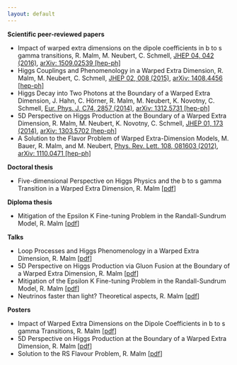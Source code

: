 ```yaml
---
layout: default
---
```


<strong>Scientific peer-reviewed papers</strong>
<ul>
<li>Impact of warped extra dimensions on the dipole coefficients in b to s gamma transitions, R. Malm, M. Neubert, C. Schmell, <a href="https://link.springer.com/article/10.1007%2FJHEP04%282016%29042">JHEP 04, 042 (2016)</a>, <a class="titlelink" href="https://arxiv.org/abs/1509.02539">arXiv: 1509.02539 [hep-ph]</a>
</li>
<li>
Higgs Couplings and Phenomenology in a Warped Extra Dimension, R. Malm, M. Neubert, C. Schmell, <a href="http://dx.doi.org/10.1007/JHEP02(2015)008">JHEP 02, 008 (2015)</a>, <a class="titlelink" href="https://inspirehep.net/record/1311628">arXiv: 1408.4456 [hep-ph]</a>
</li>
<li>
Higgs Decay into Two Photons at the Boundary of a Warped Extra Dimension, J. Hahn, C. Hörner, R. Malm, M. Neubert, K. Novotny, C. Schmell, <a href="https://arxiv.org/ct?url=http%3A%2F%2Fdx.doi.org%2F10%252E1140%2Fepjc%2Fs10052-014-2857-8&v=5107756a">Eur. Phys. J. C74, 2857 (2014)</a>, <a class="titlelink" href="https://inspirehep.net/record/1272895">arXiv: 1312.5731 [hep-ph]</a>
</li>
<li>
5D Perspective on Higgs Production at the Boundary of a Warped Extra Dimension, R. Malm, M. Neubert, K. Novotny, C. Schmell, <a href="https://arxiv.org/ct?url=http%3A%2F%2Fdx.doi.org%2F10%252E1007%2FJHEP01%25282014%2529173&v=bf627196">JHEP 01, 173 (2014)</a>, <a class="titlelink" href="https://inspirehep.net/record/1225129">arXiv: 1303.5702 [hep-ph]</a> 
</li>
<li>
A Solution to the Flavor Problem of Warped Extra-Dimension Models, M. Bauer, R. Malm, and M. Neubert, <a href="https://arxiv.org/ct?url=http%3A%2F%2Fdx.doi.org%2F10%252E1103%2FPhysRevLett%252E108%252E081603&v=b455aed7">Phys. Rev. Lett. 108, 081603 (2012)</a>, <a class="titlelink" href="https://inspirehep.net/record/930421">arXiv: 1110.0471 [hep-ph]</a>
</li>
</ul>
<strong>Doctoral thesis</strong>
<ul>
<li>
Five-dimensional Perspective on Higgs Physics and the b to s gamma Transition in a Warped Extra Dimension, R. Malm [<a href="https://d-nb.info/1120148685/34">pdf</a>]
</li>
</ul>
<strong>Diploma thesis</strong>
<ul>
<li>
Mitigation of the Epsilon K Fine-tuning Problem in the Randall-Sundrum Model, R. Malm [<a href="{{ site.baseurl }}/physics/diplomathesis.pdf">pdf</a>]
</li>
</ul>
<strong>Talks</strong>
<ul>
<li>
Loop Processes and Higgs Phenomenology in a Warped Extra Dimension, R. Malm
[<a href="{{ site.baseurl }}/physics/Talks/GRK_2014.pdf">pdf</a>]
</li>
<li>
5D Perspective on Higgs Production via Gluon Fusion at the Boundary of a Warped Extra Dimension, R. Malm [<a href="{{ site.baseurl }}/physics/Talks/GRK_2013.pdf">pdf</a>]
</li>
<li>
Mitigation of the Epsilon K Fine-tuning Problem in the Randall-Sundrum Model, R. Malm [<a href="{{ site.baseurl }}/physics/Talks/GRK_2012.pdf">pdf</a>]
</li>
<li>
Neutrinos faster than light? Theoretical aspects, R. Malm [<a href="{{ site.baseurl }}/physics/Talks/Neutrinos_2012.pdf">pdf</a>]
</li>
</ul>

<strong>Posters</strong>
<ul>
<li>
Impact of Warped Extra Dimensions on the Dipole Coefficients in b to s gamma Transitions, R. Malm [<a href="{{ site.baseurl }}/physics/Talks/Poster_2015.pdf">pdf</a>]
</li>
<li>
5D Perspective on Higgs Production at the Boundary of a Warped Extra Dimension, R. Malm [<a href="{{ site.baseurl }}/physics/Talks/Poster_2013.pdf">pdf</a>]
</li>
<li>
Solution to the RS Flavour Problem, R. Malm [<a href="{{ site.baseurl }}/physics/Talks/Poster_2012.pdf">pdf</a>]
</li>
</ul>
